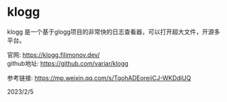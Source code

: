 # klogg

klogg 是一个基于glogg项目的非常快的日志查看器，可以打开超大文件，开源多平台。  

官网: https://klogg.filimonov.dev/  
github地址: https://github.com/variar/klogg  


参考链接: https://mp.weixin.qq.com/s/TqohADEoreiiCJ-WKDdjUQ  


2023/2/5  
